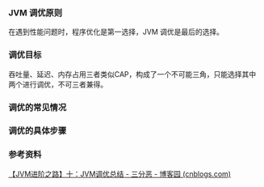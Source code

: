 ### JVM 调优原则

在遇到性能问题时，程序优化是第一选择，JVM 调优是最后的选择。





### 调优目标

吞吐量、延迟、内存占用三者类似CAP，构成了一个不可能三角，只能选择其中两个进行调优，不可三者兼得。



### 调优的常见情况







### 调优的具体步骤











### 参考资料

[【JVM进阶之路】十：JVM调优总结 - 三分恶 - 博客园 (cnblogs.com)](https://www.cnblogs.com/three-fighter/p/14644152.html)